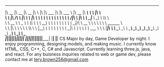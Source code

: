  ________  ________  ________  ___       __   ________   ___  _______   ________  ________ _________  ___   ___     
|\   __  \|\   __  \|\   __  \|\  \     |\  \|\   ___  \|\  \|\  ___ \ |\   __  \|\   ____\\___   ___\\  \ |\  \    
\ \  \|\ /\ \  \|\  \ \  \|\  \ \  \    \ \  \ \  \\ \  \ \  \ \   __/|\ \  \|\  \ \  \___\|___ \  \_\ \  \\_\  \   
 \ \   __  \ \   _  _\ \  \\\  \ \  \  __\ \  \ \  \\ \  \ \  \ \  \_|/_\ \   __  \ \  \       \ \  \ \ \______  \  
  \ \  \|\  \ \  \\  \\ \  \\\  \ \  \|\__\_\  \ \  \\ \  \ \  \ \  \_|\ \ \  \ \  \ \  \____   \ \  \ \|_____|\  \ 
   \ \_______\ \__\\ _\\ \_______\ \____________\ \__\\ \__\ \__\ \_______\ \__\ \__\ \_______\  \ \__\       \ \__\
    \|_______|\|__|\|__|\|_______|\|____________|\|__| \|__|\|__|\|_______|\|__|\|__|\|_______|   \|__|        \|__|
     CS Major by day, Game Developer by night. 
     I enjoy programming, designing models, and making music. 
     I currently know HTML, CSS, C++, C, C# and Javascript.
     Currently learning three.js, java, and react. 
     For any buisness inquiries related to web or game dev, please contact me at tery.brown256@gmail.com

<!---
BrownieAct4/BrownieAct4 is a ✨ special ✨ repository because its `README.md` (this file) appears on your GitHub profile.
You can click the Preview link to take a look at your changes.
--->

